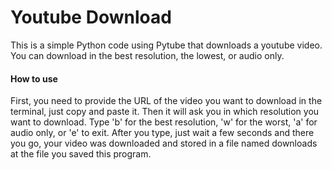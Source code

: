 # Youtube Download
This is a simple Python code using Pytube that downloads a youtube video. You can download in the best resolution, the lowest, or audio only. 

#### How to use
First, you need to provide the URL of the video you want to download in the terminal, just copy and paste it. Then it will ask you in which resolution you want to download. Type 'b' for the best resolution, 'w' for the worst, 'a' for audio only, or 'e' to exit. After you type, just wait a few seconds and there you go, your video was downloaded and stored in a file named downloads at the file you saved this program. 
